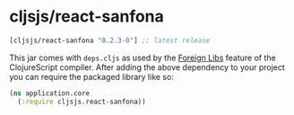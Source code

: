 # cljsjs/react-sanfona

[](dependency)
```clojure
[cljsjs/react-sanfona "0.2.3-0"] ;; latest release
```
[](/dependency)

This jar comes with `deps.cljs` as used by the [Foreign Libs][flibs] feature
of the ClojureScript compiler. After adding the above dependency to your project
you can require the packaged library like so:

```clojure
(ns application.core
  (:require cljsjs.react-sanfona))
```

[flibs]: https://github.com/clojure/clojurescript/wiki/Packaging-Foreign-Dependencies
